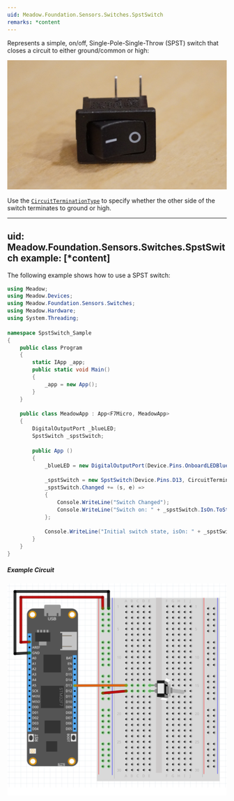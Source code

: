 ```yaml
---
uid: Meadow.Foundation.Sensors.Switches.SpstSwitch
remarks: *content
---
```


Represents a simple, on/off, Single-Pole-Single-Throw (SPST) switch that closes a circuit to either ground/common or high:

![](../../API_Assets/Meadow.Foundation.Sensors.Switches.SpstSwitch/SPST_Switch.jpg)

Use the [`CircuitTerminationType`](/API/CircuitTerminationType) to specify whether the other side of the switch terminates to ground or high.

---
uid: Meadow.Foundation.Sensors.Switches.SpstSwitch
example: [*content]
---

The following example shows how to use a SPST switch:

```csharp
using Meadow;
using Meadow.Devices;
using Meadow.Foundation.Sensors.Switches;
using Meadow.Hardware;
using System.Threading;

namespace SpstSwitch_Sample
{
    public class Program
    {
        static IApp _app; 
        public static void Main()
        {
            _app = new App();
        }
    }
    
    public class MeadowApp : App<F7Micro, MeadowApp>
    {
        DigitalOutputPort _blueLED;
        SpstSwitch _spstSwitch;

        public App ()
        {
            _blueLED = new DigitalOutputPort(Device.Pins.OnboardLEDBlue, true);

            _spstSwitch = new SpstSwitch(Device.Pins.D13, CircuitTerminationType.High);
            _spstSwitch.Changed += (s, e) =>
            {
                Console.WriteLine("Switch Changed");
                Console.WriteLine("Switch on: " + _spstSwitch.IsOn.ToString());
            };

            Console.WriteLine("Initial switch state, isOn: " + _spstSwitch.IsOn.ToString());
        }
    }
}
```

##### Example Circuit

![](../../API_Assets/Meadow.Foundation.Sensors.Switches.SpstSwitch/SpstSwitch.svg)